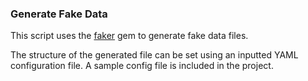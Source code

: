 <html>
<h3>Generate Fake Data</h3>
<p>This script uses the <a href="https://github.com/stympy/faker">faker</a> gem to generate fake data files.</p>
<p>The structure of the generated file can be set using an inputted YAML configuration file. A sample config file is included in the project.</p>
</html>

